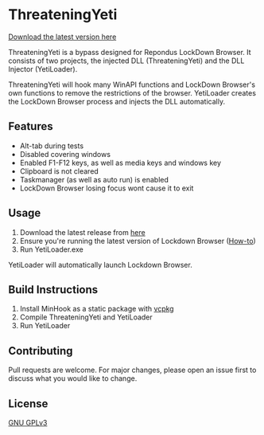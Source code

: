 # ThreateningYeti

[Download the latest version here](https://github.com/melotic/ThreateningYeti/releases)

ThreateningYeti is a bypass designed for Repondus LockDown Browser. It consists of two projects, the injected DLL (ThreateningYeti) and the DLL Injector (YetiLoader).

ThreateningYeti will hook many WinAPI functions and LockDown Browser's own functions to remove the restrictions of the browser. YetiLoader creates the LockDown Browser process and injects the DLL automatically.

## Features
- Alt-tab during tests
- Disabled covering windows
- Enabled F1-F12 keys, as well as media keys and windows key
- Clipboard is not cleared
- Taskmanager (as well as auto run) is enabled
- LockDown Browser losing focus wont cause it to exit

## Usage

1. Download the latest release from [here](https://github.com/melotic/ThreateningYeti/releases/download/1.1/Release.zip)
2. Ensure you're running the latest version of Lockdown Browser ([How-to](https://support.respondus.com/support/index.php?/Knowledgebase/Article/View/326/0/how-to-update-lockdown-browser))
3. Run YetiLoader.exe

YetiLoader will automatically launch Lockdown Browser.

## Build Instructions

1. Install MinHook as a static package with [vcpkg](https://github.com/microsoft/vcpkg "vcpkg")
2. Compile ThreateningYeti and YetiLoader
3. Run YetiLoader

## Contributing
Pull requests are welcome. For major changes, please open an issue first to discuss what you would like to change.


## License
[GNU GPLv3](https://choosealicense.com/licenses/gpl-3.0/)
